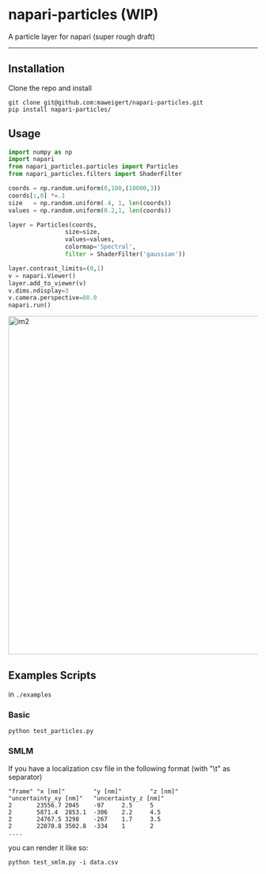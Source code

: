 # napari-particles (WIP)

A particle layer for napari (super rough draft)

----------------------------------


## Installation

Clone the repo and install 

```
git clone git@github.com:maweigert/napari-particles.git
pip install napari-particles/
```

## Usage


```python
import numpy as np
import napari
from napari_particles.particles import Particles
from napari_particles.filters import ShaderFilter

coords = np.random.uniform(0,100,(10000,3))
coords[:,0] *=.1
size   = np.random.uniform(.4, 1, len(coords))
values = np.random.uniform(0.2,1, len(coords))

layer = Particles(coords,
                size=size,
                values=values,
                colormap='Spectral',
                filter = ShaderFilter('gaussian'))

layer.contrast_limits=(0,1)
v = napari.Viewer()
layer.add_to_viewer(v)
v.dims.ndisplay=3
v.camera.perspective=80.0
napari.run()

```

<img width="683" alt="im2" src="https://user-images.githubusercontent.com/11042162/144323947-1636abc1-27b2-431d-a5f5-1e67b72b2071.png">


## Examples Scripts

in `./examples`

### Basic 

```
python test_particles.py
```


### SMLM

If you have a localization csv file in the following format (with "\t" as separator)

```
"frame" "x [nm]"        "y [nm]"        "z [nm]"        "uncertainty_xy [nm]"   "uncertainty_z [nm]"
2       23556.7 2045    -97     2.5     5
2       5871.4  2853.1  -306    2.2     4.5
2       24767.5 3298    -267    1.7     3.5
2       22070.8 3502.8  -334    1       2
....
```


you can render it like so:

```
python test_smlm.py -i data.csv
```
